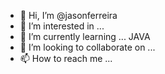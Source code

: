 - 👋 Hi, I’m @jasonferreira
- 👀 I’m interested in ...
- 🌱 I’m currently learning ... JAVA
- 💞️ I’m looking to collaborate on ... 
- 📫 How to reach me ...

<!---
jasonferreira/jasonferreira is a ✨ special ✨ repository because its `README.md` (this file) appears on your GitHub profile.
You can click the Preview link to take a look at your changes.
--->
